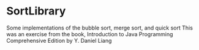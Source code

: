 # SortLibrary
Some implementations of the bubble sort, merge sort, and quick sort
This was an exercise from the book, Introduction to Java Programming Comprehensive Edition by Y. Daniel Liang
